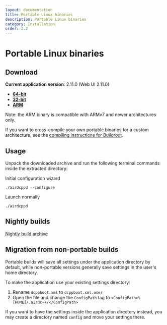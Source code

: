 ```yaml
---
layout: documentation
title: Portable Linux binaries
description: Portable Linux binaries
category: Installation
order: 2.2
---
```


# Portable Linux binaries

## Download

**Current application version**: 2.11.0 (Web UI 2.11.0)

- **[64-bit](https://web-builds.airdcpp.net/stable/airdcpp_2.11.0_webui-2.11.0_64-bit_portable.tar.gz)**
- **[32-bit](https://web-builds.airdcpp.net/stable/airdcpp_2.11.0_webui-2.11.0_32-bit_portable.tar.gz)**
- **[ARM](https://web-builds.airdcpp.net/stable/airdcpp_2.11.0_webui-2.11.0_armhf_portable.tar.gz)**

Note: the ARM binary is compatible with ARMv7 and newer architectures only.

If you want to cross-compile your own portable binaries for a custom architecture, see the [compiling instructions for Buildroot](https://github.com/airdcpp-web/airdcpp-webclient/tree/master/buildroot).


## Usage

Unpack the downloaded archive and run the following terminal commands inside the extracted directory:

Initial configuration wizard

`./airdcppd --configure`

Launch normally

`./airdcppd`


## Nightly builds

[Nightly build archive](https://web-builds.airdcpp.net/develop/)


## Migration from non-portable builds

Portable builds will save all settings under the application directory by default, while non-portable versions generally save settings in the user's home directory.

To make the application use your existing settings directory:

1. Rename `dcppboot.xml` to `dcppboot.xml.user`
2. Open the file and change the `ConfigPath` tag to `<ConfigPath>%[HOME]/.airdc++/</ConfigPath>`

If you want to have the settings inside the application directory instead, you may create a directory named `config` and move your settings there.
